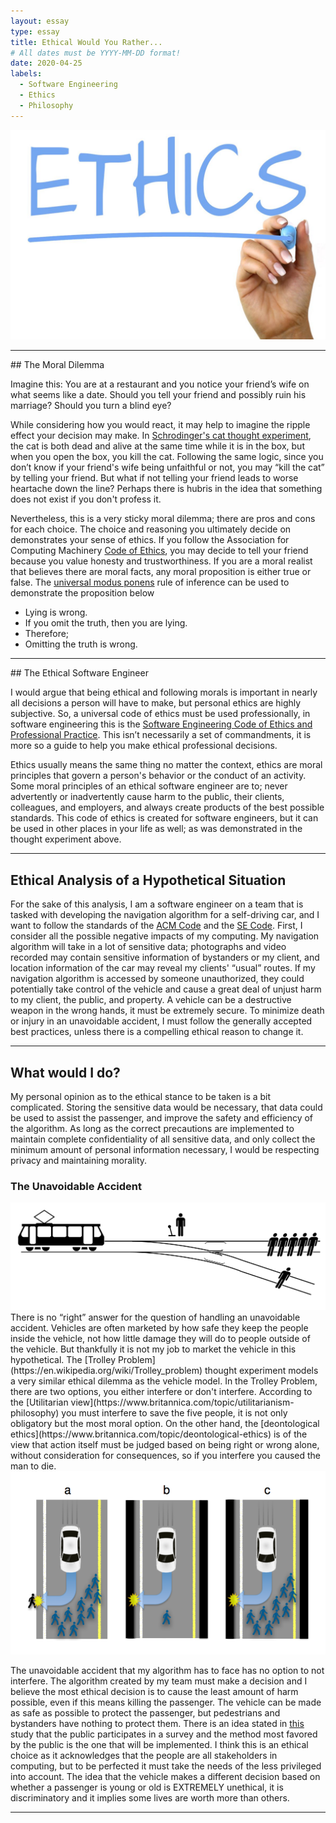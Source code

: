 ```yaml
---
layout: essay
type: essay
title: Ethical Would You Rather...
# All dates must be YYYY-MM-DD format!
date: 2020-04-25
labels:
  - Software Engineering
  - Ethics
  - Philosophy
---
```


<img class="ui medium centered image" src="/images/ethics.jpg">
<hr>
## The Moral Dilemma

Imagine this: You are at a restaurant and you notice your friend’s wife on what seems like a date. 
Should you tell your friend and possibly ruin his marriage? Should you turn a blind eye?

While considering how you would react, it may help to imagine the ripple effect your decision may make.
In [Schrodinger's cat thought experiment](https://news.berkeley.edu/2014/07/30/watching-schrodingers-cat-die/),
the cat is both dead and alive at the same time while it is in the box, but when you open the box, you kill the cat.
Following the same logic, since you don’t know if your friend's wife being unfaithful or not, you may “kill the cat” by telling your friend. But what if not telling your friend leads to worse heartache down the line? Perhaps there is hubris in the idea that something does not exist if you don't profess it. 

Nevertheless, this is a very sticky moral dilemma; there are pros and cons for each choice. The choice and reasoning you ultimately decide on demonstrates your sense of ethics. If you follow the Association for Computing Machinery 
[Code of Ethics](https://www.acm.org/code-of-ethics), you may decide to tell your friend because you value
honesty and trustworthiness.
If you are a moral realist that believes there are moral facts, any moral proposition is either true or false. The [universal modus ponens](https://en.wikipedia.org/wiki/Modus_ponens)
rule of inference can be used to demonstrate the proposition below

- Lying is wrong. 
- If you omit the truth, then you are lying.
- Therefore;
- Omitting the truth is wrong. 

<hr>
## The Ethical Software Engineer

I would argue that being ethical and following morals is important in nearly all decisions a person will have to make, but personal ethics are highly subjective. So, a universal code of ethics must be used 
professionally, in software engineering this is the [Software Engineering Code of Ethics and Professional 
Practice](https://www.computer.org/education/code-of-ethics). This isn’t necessarily a set of commandments,
it is more so a guide to help you make ethical professional decisions. 

Ethics usually means the same thing
no matter the context, ethics are moral principles that govern a person's behavior or the conduct of an activity.
Some moral principles of an ethical software engineer are to; never advertently or inadvertently cause harm to the public, their clients, colleagues, and employers, and always create products of the best possible standards.
This code of ethics is created for software engineers, but it can be used in other places in your life as well; as was demonstrated in the thought experiment above.

<hr>


## Ethical Analysis of a Hypothetical Situation

For the sake of this analysis, I am a software engineer on a team that is tasked with developing the 
navigation algorithm for a self-driving car, and I want to follow the standards of the [ACM Code](https://www.acm.org/code-of-ethics) and the [SE Code](https://www.computer.org/education/code-of-ethics). First, I consider all the possible negative impacts of
my computing. My navigation algorithm will take in a lot of sensitive data; photographs and video recorded may contain sensitive information of bystanders or my client,  and location information of the car may reveal my clients' “usual” routes. If my navigation algorithm is accessed by someone unauthorized, they could potentially take control of the vehicle and cause a great deal of unjust harm to my client, the public, and property.
A vehicle can be a destructive weapon in the wrong hands, it must be extremely secure. To minimize death or injury in an unavoidable accident, I must follow the generally accepted best practices, unless there is a compelling ethical reason to change it. 

<hr>

## What would I do?
My personal opinion as to the ethical stance to be taken is a bit complicated.
Storing the sensitive data would be necessary, that data could be used to assist the passenger, and improve the safety and efficiency of the algorithm. As long as the correct precautions are implemented to maintain complete confidentiality of all sensitive data, and only collect the minimum amount of personal information necessary, I would be respecting privacy and maintaining morality. 

### The Unavoidable Accident
<img class="ui large centered image" src="/images/Trolley_problem.png">
There is no “right” answer for the question of handling an unavoidable accident. 
Vehicles are often marketed by how safe they keep the people inside the vehicle, not how little 
damage they will do to people outside of the vehicle. But thankfully it is not my job to market the vehicle in this hypothetical.  The [Trolley Problem](https://en.wikipedia.org/wiki/Trolley_problem) thought experiment models a very similar ethical dilemma as the vehicle model. In the Trolley Problem, there are two options, you either interfere or don't interfere. According to the [Utilitarian view](https://www.britannica.com/topic/utilitarianism-philosophy) you must interfere to save the five people, it is not only obligatory but the most moral option. On the other hand, the [deontological ethics](https://www.britannica.com/topic/deontological-ethics) is of the view that action itself must be judged based on being right or wrong alone, without consideration for consequences, so if you interfere you caused the man to die. 

<img class="ui large centered image" src="/images/AIdiagram.png">

The unavoidable accident that my algorithm has to face has no option to not interfere. The algorithm created by my team must make a decision and I believe the most ethical decision is to cause the least amount of harm possible, even if this means killing the passenger. The vehicle can be made as safe as possible to protect the passenger, but pedestrians and bystanders have nothing to protect them. There is an idea stated in [this](https://arxiv.org/pdf/1510.03346v1.pdf) study that the public participates in a survey and the method most favored by the public is the one that will be implemented. I think this is an ethical choice as it acknowledges that the people are all stakeholders in computing, but to be perfected it must take the needs of the less privileged into account. The idea that the vehicle makes a different decision based on whether a passenger is young or old is EXTREMELY unethical, it is discriminatory and it implies some lives are worth more than others.
	
<hr>

